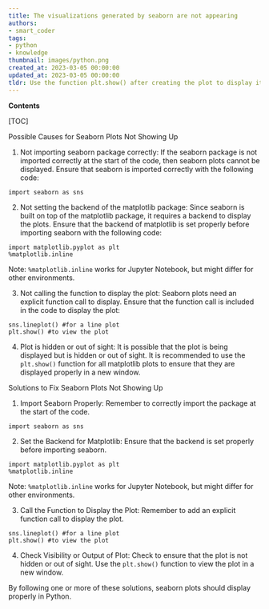 ```yaml
---
title: The visualizations generated by seaborn are not appearing
authors:
- smart_coder
tags:
- python
- knowledge
thumbnail: images/python.png
created_at: 2023-03-05 00:00:00
updated_at: 2023-03-05 00:00:00
tldr: Use the function plt.show() after creating the plot to display it.
---
```


**Contents**

[TOC]

Possible Causes for Seaborn Plots Not Showing Up

1. Not importing seaborn package correctly: If the seaborn package is not imported correctly at the start of the code, then seaborn plots cannot be displayed. Ensure that seaborn is imported correctly with the following code: 
```
import seaborn as sns
```

2. Not setting the backend of the matplotlib package: Since seaborn is built on top of the matplotlib package, it requires a backend to display the plots. Ensure that the backend of matplotlib is set properly before importing seaborn with the following code: 
```
import matplotlib.pyplot as plt
%matplotlib.inline
```
Note: `%matplotlib.inline` works for Jupyter Notebook, but might differ for other environments.

3. Not calling the function to display the plot: Seaborn plots need an explicit function call to display. Ensure that the function call is included in the code to display the plot: 
```
sns.lineplot() #for a line plot
plt.show() #to view the plot
```

4. Plot is hidden or out of sight: It is possible that the plot is being displayed but is hidden or out of sight. It is recommended to use the `plt.show()` function for all matplotlib plots to ensure that they are displayed properly in a new window. 

Solutions to Fix Seaborn Plots Not Showing Up

1. Import Seaborn Properly: Remember to correctly import the package at the start of the code.
```
import seaborn as sns
```

2. Set the Backend for Matplotlib: Ensure that the backend is set properly before importing seaborn.
```
import matplotlib.pyplot as plt
%matplotlib.inline
```
Note: `%matplotlib.inline` works for Jupyter Notebook, but might differ for other environments.

3. Call the Function to Display the Plot: Remember to add an explicit function call to display the plot.
```
sns.lineplot() #for a line plot
plt.show() #to view the plot
```

4. Check Visibility or Output of Plot: Check to ensure that the plot is not hidden or out of sight. Use the `plt.show()` function to view the plot in a new window. 

By following one or more of these solutions, seaborn plots should display properly in Python.
